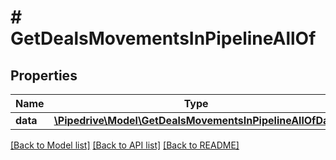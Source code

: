 # # GetDealsMovementsInPipelineAllOf

## Properties

Name | Type | Description | Notes
------------ | ------------- | ------------- | -------------
**data** | [**\Pipedrive\Model\GetDealsMovementsInPipelineAllOfData**](GetDealsMovementsInPipelineAllOfData.md) |  | [optional]

[[Back to Model list]](../../README.md#models) [[Back to API list]](../../README.md#endpoints) [[Back to README]](../../README.md)
